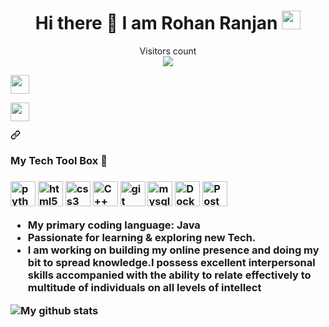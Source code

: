 
<h1 align="center">Hi there 👋 I am  Rohan Ranjan  <img src="https://emoji.slack-edge.com/T0172CCPGUW/party-blob/d7253707fa13e9ee.gif" width="30"/></h1>
<p align="center"> 
  Visitors count<br>
  <img src="https://profile-counter.glitch.me/rohanranjan501/count.svg" />
</p>
  
  <a href="https://twitter.com/RohanR0626" rel="nofollow"><img height="30" src="https://camo.githubusercontent.com/e1c2fd3bcd4ed13889ed78d1e814261a7cfbc79ae826198b7813850b15a8d956/68747470733a2f2f696d672e736869656c64732e696f2f62616467652f747769747465722d2532333144413146322e7376673f267374796c653d666f722d7468652d6261646765266c6f676f3d74776974746572266c6f676f436f6c6f723d7768697465" data-canonical-src="https://img.shields.io/badge/twitter-%231DA1F2.svg?&amp;style=for-the-badge&amp;logo=twitter&amp;logoColor=white" style="max-width: 100%;"></a>

  
  <a href="https://www.linkedin.com/in/rohanranjan501/" rel="nofollow"><img height="30" src="https://camo.githubusercontent.com/015fef11ef07fffa4a54e3b3bcef5dd7b93f0add902973a4abf83fca80bb0bbc/68747470733a2f2f696d672e736869656c64732e696f2f62616467652f6c696e6b6564696e2d626c75652e7376673f267374796c653d666f722d7468652d6261646765266c6f676f3d6c696e6b6564696e266c6f676f436f6c6f723d7768697465" data-canonical-src="https://img.shields.io/badge/linkedin-blue.svg?&amp;style=for-the-badge&amp;logo=linkedin&amp;logoColor=white" style="max-width: 100%;"></a>
  
  <p>
    <a id="user-content-my-tech-toolbox-" class="anchor" aria-hidden="true" href="#my-tech-toolbox-"><svg class="octicon octicon-link" viewBox="0 0 16 16" version="1.1" width="16" height="16" aria-hidden="true"><path fill-rule="evenodd" d="M7.775 3.275a.75.75 0 001.06 1.06l1.25-1.25a2 2 0 112.83 2.83l-2.5 2.5a2 2 0 01-2.83 0 .75.75 0 00-1.06 1.06 3.5 3.5 0 004.95 0l2.5-2.5a3.5 3.5 0 00-4.95-4.95l-1.25 1.25zm-4.69 9.64a2 2 0 010-2.83l2.5-2.5a2 2 0 012.83 0 .75.75 0 001.06-1.06 3.5 3.5 0 00-4.95 0l-2.5 2.5a3.5 3.5 0 004.95 4.95l1.25-1.25a.75.75 0 00-1.06-1.06l-1.25 1.25a2 2 0 01-2.83 0z"></path></svg></a>
    
   <h3>
    My Tech Tool Box
     <g-emoji class="g-emoji" alias="toolbox" fallback-src="https://github.githubassets.com/images/icons/emoji/unicode/1f9f0.png">🧰</g-emoji>
  <h3/>
     
    
 <p>   
<a target="_blank" rel="noopener noreferrer" href="https://camo.githubusercontent.com/8189f2ee1a17bae39d5d80aac35701add11c79eacc3a84eaf4971d63998e87a0/68747470733a2f2f63646e332e69636f6e66696e6465722e636f6d2f646174612f69636f6e732f6c6f676f732d616e642d6272616e64732d61646f62652f3531322f3236375f507974686f6e2d3531322e706e67"><img src="https://camo.githubusercontent.com/8189f2ee1a17bae39d5d80aac35701add11c79eacc3a84eaf4971d63998e87a0/68747470733a2f2f63646e332e69636f6e66696e6465722e636f6d2f646174612f69636f6e732f6c6f676f732d616e642d6272616e64732d61646f62652f3531322f3236375f507974686f6e2d3531322e706e67" alt="python" width="40" height="40" data-canonical-src="https://cdn3.iconfinder.com/data/icons/logos-and-brands-adobe/512/267_Python-512.png" style="max-width: 100%;"></a> 
<a target="_blank" rel="noopener noreferrer" href="https://camo.githubusercontent.com/309bd1d3bd253dff456421a439882e5189b95a839120f0555d7172ff277e99c3/68747470733a2f2f75706c6f61642e77696b696d656469612e6f72672f77696b6970656469612f636f6d6d6f6e732f7468756d622f362f36312f48544d4c355f6c6f676f5f616e645f776f72646d61726b2e7376672f35313270782d48544d4c355f6c6f676f5f616e645f776f72646d61726b2e7376672e706e67"><img src="https://camo.githubusercontent.com/309bd1d3bd253dff456421a439882e5189b95a839120f0555d7172ff277e99c3/68747470733a2f2f75706c6f61642e77696b696d656469612e6f72672f77696b6970656469612f636f6d6d6f6e732f7468756d622f362f36312f48544d4c355f6c6f676f5f616e645f776f72646d61726b2e7376672f35313270782d48544d4c355f6c6f676f5f616e645f776f72646d61726b2e7376672e706e67" alt="html5" height="40" data-canonical-src="https://upload.wikimedia.org/wikipedia/commons/thumb/6/61/HTML5_logo_and_wordmark.svg/512px-HTML5_logo_and_wordmark.svg.png" style="max-width: 100%;"></a> 
<a target="_blank" rel="noopener noreferrer" href="https://camo.githubusercontent.com/cf001d2a684fad204e899dab911627fbe9180dbaf26f89c432f438a375e88e6a/68747470733a2f2f75706c6f61642e77696b696d656469612e6f72672f77696b6970656469612f636f6d6d6f6e732f7468756d622f642f64352f435353335f6c6f676f5f616e645f776f72646d61726b2e7376672f3132303070782d435353335f6c6f676f5f616e645f776f72646d61726b2e7376672e706e67"><img src="https://camo.githubusercontent.com/cf001d2a684fad204e899dab911627fbe9180dbaf26f89c432f438a375e88e6a/68747470733a2f2f75706c6f61642e77696b696d656469612e6f72672f77696b6970656469612f636f6d6d6f6e732f7468756d622f642f64352f435353335f6c6f676f5f616e645f776f72646d61726b2e7376672f3132303070782d435353335f6c6f676f5f616e645f776f72646d61726b2e7376672e706e67" alt="css3" height="40" data-canonical-src="https://upload.wikimedia.org/wikipedia/commons/thumb/d/d5/CSS3_logo_and_wordmark.svg/1200px-CSS3_logo_and_wordmark.svg.png" style="max-width: 100%;"></a> 
<a target="_blank" rel="noopener noreferrer" href="https://camo.githubusercontent.com/cef09deda48b3152d276209ee6333394e0f4c92991fcc7867f30a646c22a48f9/68747470733a2f2f692e70696e696d672e636f6d2f6f726967696e616c732f39392f66382f38372f39396638383738333363343735343438373233643363396163313663313739622e706e67"><img src="https://camo.githubusercontent.com/cef09deda48b3152d276209ee6333394e0f4c92991fcc7867f30a646c22a48f9/68747470733a2f2f692e70696e696d672e636f6d2f6f726967696e616c732f39392f66382f38372f39396638383738333363343735343438373233643363396163313663313739622e706e67" alt="C++" width="40" height="40" data-canonical-src="https://i.pinimg.com/originals/99/f8/87/99f887833c475448723d3c9ac16c179b.png" style="max-width: 100%;"></a> 
<a target="_blank" rel="noopener noreferrer" href="https://camo.githubusercontent.com/fbfcb9e3dc648adc93bef37c718db16c52f617ad055a26de6dc3c21865c3321d/68747470733a2f2f7777772e766563746f726c6f676f2e7a6f6e652f6c6f676f732f6769742d73636d2f6769742d73636d2d69636f6e2e737667"><img src="https://camo.githubusercontent.com/fbfcb9e3dc648adc93bef37c718db16c52f617ad055a26de6dc3c21865c3321d/68747470733a2f2f7777772e766563746f726c6f676f2e7a6f6e652f6c6f676f732f6769742d73636d2f6769742d73636d2d69636f6e2e737667" alt="git" width="40" height="40" data-canonical-src="https://www.vectorlogo.zone/logos/git-scm/git-scm-icon.svg" style="max-width: 100%;"></a> 
<a target="_blank" rel="noopener noreferrer" href="https://camo.githubusercontent.com/60c3beb42b5ddada6f66b6a6ae5f50a84aaacd769407d81c94434f82949d6103/68747470733a2f2f692e70696e696d672e636f6d2f6f726967696e616c732f35302f66312f35382f35306631353832613935626461633130663163336661323935633862393437622e706e67"><img src="https://camo.githubusercontent.com/60c3beb42b5ddada6f66b6a6ae5f50a84aaacd769407d81c94434f82949d6103/68747470733a2f2f692e70696e696d672e636f6d2f6f726967696e616c732f35302f66312f35382f35306631353832613935626461633130663163336661323935633862393437622e706e67" alt="mysql" width="40" height="40" data-canonical-src="https://i.pinimg.com/originals/50/f1/58/50f1582a95bdac10f1c3fa295c8b947b.png" style="max-width: 100%;"></a>
<a target="_blank" rel="noopener noreferrer" href="https://camo.githubusercontent.com/930fe0d3b58632547ba94527b3c822f4696574e0c0f0530812d65037393b7003/68747470733a2f2f63646e332e69636f6e66696e6465722e636f6d2f646174612f69636f6e732f6c6f676f732d616e642d6272616e64732d61646f62652f3531322f39375f446f636b65722d3531322e706e67"><img src="https://camo.githubusercontent.com/930fe0d3b58632547ba94527b3c822f4696574e0c0f0530812d65037393b7003/68747470733a2f2f63646e332e69636f6e66696e6465722e636f6d2f646174612f69636f6e732f6c6f676f732d616e642d6272616e64732d61646f62652f3531322f39375f446f636b65722d3531322e706e67" alt="Docker" width="40" height="40" data-canonical-src="https://cdn3.iconfinder.com/data/icons/logos-and-brands-adobe/512/97_Docker-512.png" style="max-width: 100%;"></a>
<a target="_blank" rel="noopener noreferrer" href="https://camo.githubusercontent.com/dc28aca23d813c31cfdda2682f527f08b9cfc482fc8e11f30f3911ba15736034/68747470733a2f2f75706c6f61642e77696b696d656469612e6f72672f77696b6970656469612f636f6d6d6f6e732f322f32392f506f737467726573716c5f656c657068616e742e737667"><img src="https://camo.githubusercontent.com/dc28aca23d813c31cfdda2682f527f08b9cfc482fc8e11f30f3911ba15736034/68747470733a2f2f75706c6f61642e77696b696d656469612e6f72672f77696b6970656469612f636f6d6d6f6e732f322f32392f506f737467726573716c5f656c657068616e742e737667" alt="PostGreSQL" width="40" height="40" data-canonical-src="https://upload.wikimedia.org/wikipedia/commons/2/29/Postgresql_elephant.svg" style="max-width: 100%;"></a>
</p>
    
    
    
 <ul>
<li>My primary coding language: Java</li>
<li>Passionate for learning &amp; exploring new Tech.  </li>
<li>I am working on building my online presence and doing my bit to spread knowledge.I possess excellent interpersonal skills accompanied with the ability to relate effectively to multitude of individuals on all levels of intellect</li>
</ul>
    
 ![My github stats](https://github-readme-stats.vercel.app/api?username=rohanranjan501&show_icons=true&theme=nord)
    
    
    
